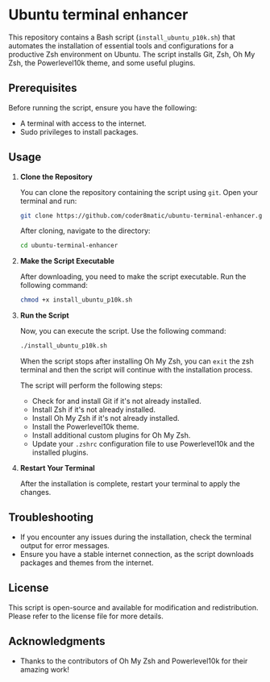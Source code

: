 # Ubuntu terminal enhancer

This repository contains a Bash script (`install_ubuntu_p10k.sh`) that automates the installation of essential tools and configurations for a productive Zsh environment on Ubuntu. The script installs Git, Zsh, Oh My Zsh, the Powerlevel10k theme, and some useful plugins.

## Prerequisites

Before running the script, ensure you have the following:

- A terminal with access to the internet.
- Sudo privileges to install packages.

## Usage

1. **Clone the Repository**

   You can clone the repository containing the script using `git`. Open your terminal and run:

   ```bash
   git clone https://github.com/coder8matic/ubuntu-terminal-enhancer.git
   ```

   After cloning, navigate to the directory:

   ```bash
   cd ubuntu-terminal-enhancer
   ```

2. **Make the Script Executable**

   After downloading, you need to make the script executable. Run the following command:

   ```bash
   chmod +x install_ubuntu_p10k.sh
   ```

3. **Run the Script**

   Now, you can execute the script. Use the following command:

   ```bash
   ./install_ubuntu_p10k.sh
   ```

   When the script stops after installing Oh My Zsh, you can `exit` the zsh terminal and then the script will continue with the installation process.

   The script will perform the following steps:
   - Check for and install Git if it's not already installed.
   - Install Zsh if it's not already installed.
   - Install Oh My Zsh if it's not already installed.
   - Install the Powerlevel10k theme.
   - Install additional custom plugins for Oh My Zsh.
   - Update your `.zshrc` configuration file to use Powerlevel10k and the installed plugins.

4. **Restart Your Terminal**

   After the installation is complete, restart your terminal to apply the changes.

## Troubleshooting

- If you encounter any issues during the installation, check the terminal output for error messages.
- Ensure you have a stable internet connection, as the script downloads packages and themes from the internet.

## License

This script is open-source and available for modification and redistribution. Please refer to the license file for more details.

## Acknowledgments

- Thanks to the contributors of Oh My Zsh and Powerlevel10k for their amazing work!

